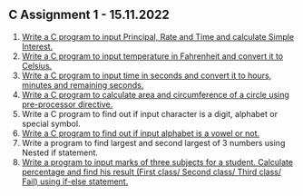 C Assignment 1 - 15.11.2022
-------------------------------


1. [Write a C program to input Principal, Rate and Time and calculate Simple Interest.](https://github.com/noobshubham/C-Assignment-15.11.2022/blob/master/simple_intrest.c)
2. [Write a C program to input temperature in Fahrenheit and convert it to Celsius.](https://github.com/noobshubham/C-Assignment-15.11.2022/blob/master/convert_temps.c)
3. [Write a C program to input time in seconds and convert it to hours, minutes and remaining seconds.](https://github.com/noobshubham/C-Assignment-15.11.2022/blob/master/convert_time.c)
4. [Write a C program to calculate area and circumference of a circle using pre-processor directive.](https://github.com/noobshubham/C-Assignment-15.11.2022/blob/master/circle_area_circumferance.c)
5. Write a C program to find out if input character is a digit, alphabet or special symbol. 
6. [Write a C program to find out if input alphabet is a vowel or not.](https://github.com/noobshubham/C-Assignment-15.11.2022/blob/master/vowels_check.c)
7. Write a program to find largest and second largest of 3 numbers using Nested if statement. 
8. [Write a program to input marks of three subjects for a student. Calculate percentage and find his result (First class/ Second class/ Third class/ Fail) using if-else statement.](https://github.com/noobshubham/C-Assignment-15.11.2022/blob/master/cal_percentage.c)
